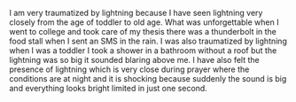 I am very traumatized by lightning because I have seen lightning very closely from the age of toddler to old age. What was unforgettable when I went to college and took care of my thesis there was a thunderbolt in the food stall when I sent an SMS in the rain. I was also traumatized by lightning when I was a toddler I took a shower in a bathroom without a roof but the lightning was so big it sounded blaring above me. I have also felt the presence of lightning which is very close during prayer where the conditions are at night and it is shocking because suddenly the sound is big and everything looks bright limited in just one second.

